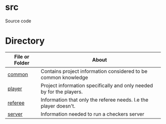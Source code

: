 # src

Source code

# Directory
| File or Folder | About |
| ---            | ---   |
| [common](./common/README.md) | Contains project information considered to be common knowledge |
| [player](./player/README.md) | Project information specifically and only needed by for the players. |
| [referee](./referee/README.md) | Information that only the referee needs. I.e the player doesn't. |
| [server](./server/README.md) | Information needed to run a checkers server |

